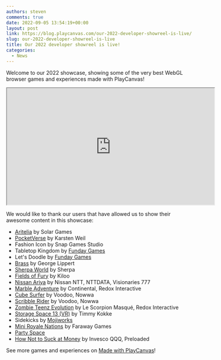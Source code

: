```yaml
---
authors: steven
comments: true
date: 2022-09-05 13:54:19+00:00
layout: post
link: https://blog.playcanvas.com/our-2022-developer-showreel-is-live/
slug: our-2022-developer-showreel-is-live
title: Our 2022 developer showreel is live!
categories:
  - News
---
```


Welcome to our 2022 showcase, showing some of the very best WebGL browser games and experiences made with PlayCanvas!

<div className="iframe-container">
    <iframe loading="lazy" width="560" height="315" src="https://www.youtube.com/embed/46f73gp1_TU" title="YouTube video player" allow="accelerometer; autoplay; clipboard-write; encrypted-media; gyroscope; picture-in-picture" allowfullscreen></iframe>
</div>

We would like to thank our users that have allowed us to show their awesome content in this showcase:

- [Aritelia](https://aritelia.io/) by Solar Games
- [PocketVerse](https://pocketverse.net/) by Karsten Weil
- Fashion Icon by Snap Games Studio
- Tabletop Kingdom by [Funday Games](https://www.fundaygames.dk/)
- Let's Doodle by [Funday Games](https://www.fundaygames.dk/)
- [Brass](http://gnlippert.com/) by George Lippert
- [Sherpa World](https://sherpaworld.biz/) by Sherpa
- [Fields of Fury](https://www.fieldsoffury.io/) by Kiloo
- [Nissan Ariya](https://www3.nissan.co.jp/vehicles/new/ariya.html) by Nissan NTT, NTTDATA, Visionaries 777
- [Marble Adventure](https://portfolio.redox-interactive.com/en/projects/continental-marble-adventure) by Continental, Redox Interactive
- [Cube Surfer](https://www.voodoo.io/) by Voodoo, Nowwa
- [Scribble Rider](https://www.voodoo.io/) by Voodoo, Nowwa
- [Zombie Teenz Evolution](https://www.toggo.de/marke/toggo-toys/spiel/zombie-teenz) by Le Scorpion Masqué, Redox Interactive
- [Storage Space 13 (VR)](https://github.com/sorskoot/js13kgames_2021) by Timmy Kokke
- Sidekicks by [Mojiworks](https://www.mojiworks.com/)
- [Mini Royale Nations](https://miniroyale.io/) by Faraway Games
- [Party Space](https://www.party.space/)
- [How Not to Suck at Money](https://hntsam.com/) by Invesco QQQ, Preloaded

See more games and experiences on [Made with PlayCanvas](https://developer.playcanvas.com/user-manual/made-with-playcanvas/)!
